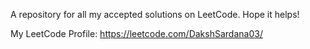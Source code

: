 A repository for all my accepted solutions on LeetCode. Hope it helps!

My LeetCode Profile: https://leetcode.com/DakshSardana03/